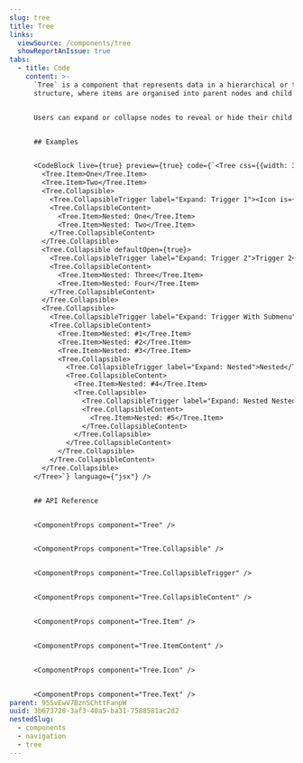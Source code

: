 ```yaml
---
slug: tree
title: Tree
links:
  viewSource: /components/tree
  showReportAnIssue: true
tabs:
  - title: Code
    content: >-
      `Tree` is a component that represents data in a hierarchical or tree-like
      structure, where items are organised into parent nodes and child nodes.


      Users can expand or collapse nodes to reveal or hide their child nodes, allowing them to navigate through the hierarchy efficiently.


      ## Examples


      <CodeBlock live={true} preview={true} code={`<Tree css={{width: 300}}>
        <Tree.Item>One</Tree.Item>
        <Tree.Item>Two</Tree.Item>
        <Tree.Collapsible>
          <Tree.CollapsibleTrigger label="Expand: Trigger 1"><Icon is={Sun} /> Trigger 1</Tree.CollapsibleTrigger>
          <Tree.CollapsibleContent>
            <Tree.Item>Nested: One</Tree.Item>
            <Tree.Item>Nested: Two</Tree.Item>
          </Tree.CollapsibleContent>
        </Tree.Collapsible>
        <Tree.Collapsible defaultOpen={true}>
          <Tree.CollapsibleTrigger label="Expand: Trigger 2">Trigger 2<Icon is={Bell} /></Tree.CollapsibleTrigger>
          <Tree.CollapsibleContent>
            <Tree.Item>Nested: Three</Tree.Item>
            <Tree.Item>Nested: Four</Tree.Item>
          </Tree.CollapsibleContent>
        </Tree.Collapsible>
        <Tree.Collapsible>
          <Tree.CollapsibleTrigger label="Expand: Trigger With Submenu">Trigger With Submenu</Tree.CollapsibleTrigger>
          <Tree.CollapsibleContent>
            <Tree.Item>Nested: #1</Tree.Item>
            <Tree.Item>Nested: #2</Tree.Item>
            <Tree.Item>Nested: #3</Tree.Item>
            <Tree.Collapsible>
              <Tree.CollapsibleTrigger label="Expand: Nested">Nested</Tree.CollapsibleTrigger>
              <Tree.CollapsibleContent>
                <Tree.Item>Nested: #4</Tree.Item>
                <Tree.Collapsible>
                  <Tree.CollapsibleTrigger label="Expand: Nested Nested">Nested Nested</Tree.CollapsibleTrigger>
                  <Tree.CollapsibleContent>
                    <Tree.Item>Nested: #5</Tree.Item>
                  </Tree.CollapsibleContent>
                </Tree.Collapsible>
              </Tree.CollapsibleContent>
            </Tree.Collapsible>
          </Tree.CollapsibleContent>
        </Tree.Collapsible>
      </Tree>`} language={"jsx"} />


      ## API Reference


      <ComponentProps component="Tree" />


      <ComponentProps component="Tree.Collapsible" />


      <ComponentProps component="Tree.CollapsibleTrigger" />


      <ComponentProps component="Tree.CollapsibleContent" />


      <ComponentProps component="Tree.Item" />


      <ComponentProps component="Tree.ItemContent" />


      <ComponentProps component="Tree.Icon" />


      <ComponentProps component="Tree.Text" />
parent: 95SvEwV7BznSChttFanpW
uuid: 3b673728-3af3-40a5-ba31-7588581ac2d2
nestedSlug:
  - components
  - navigation
  - tree
---
```

